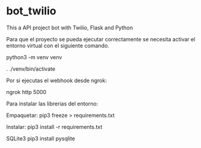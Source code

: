 # bot_twilio
This a API project bot with Twilio, Flask and Python

Para que el proyecto se pueda ejecutar correctamente se necesita activar el entorno virtual con el siguiente comando.

python3 -m venv venv

. ./venv/bin/activate


Por si ejecutas el webhook desde ngrok:

ngrok http 5000

Para instalar las librerias del entorno:

Empaquetar:
pip3 freeze > requirements.txt

Instalar:
pip3 install -r requirements.txt

SQLite3
pip3 install pysqlite
